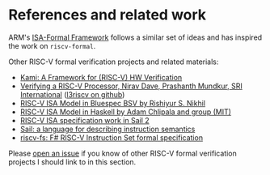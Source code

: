 
References and related work
===========================

ARM's [ISA-Formal Framework](https://alastairreid.github.io/papers/cav2016_isa_formal.pdf) follows a similar set of ideas and has inspired the work on `riscv-formal`.

Other RISC-V formal verification projects and related materials:

- [Kami: A Framework for (RISC-V) HW Verification](https://riscv.org/wp-content/uploads/2016/07/Wed1130_Kami_Framework_Murali_Vijayaraghavan.pdf)
- [Verifying a RISC-V Processor, Nirav Dave, Prashanth Mundkur, SRI International](https://riscv.org/wp-content/uploads/2015/06/riscv-verification-workshop-june2015.pdf) ([l3riscv on github](https://github.com/SRI-CSL/l3riscv))
- [RISC-V ISA Model in Bluespec BSV by Rishiyur S. Nikhil](https://github.com/rsnikhil/RISCV_ISA_Formal_Spec_in_BSV)
- [RISC-V ISA Model in Haskell by Adam Chlipala and group (MIT)](https://github.com/mit-plv/riscv-semantics)
- [RISC-V ISA specification work in Sail 2](https://github.com/rems-project/sail/tree/sail2/riscv)
- [Sail: a language for describing instruction semantics](http://www.cl.cam.ac.uk/~pes20/sail/)
- [riscv-fs: F# RISC-V Instruction Set formal specification](https://github.com/mrLSD/riscv-fs)

Please [open an issue](https://github.com/cliffordwolf/riscv-formal/issues/new) if you know of other RISC-V formal verification projects I should link to in this section.

